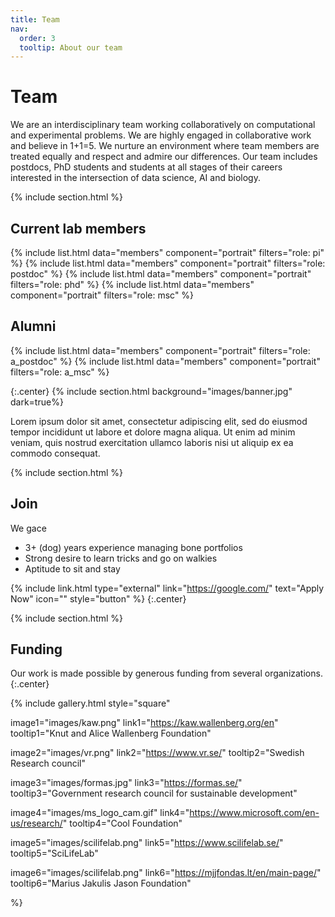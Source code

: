 ```yaml
---
title: Team
nav:
  order: 3
  tooltip: About our team
---
```


# <i class="fas fa-users"></i>Team

We are an interdisciplinary team working collaboratively on computational and experimental problems. We are highly engaged in collaborative work and believe in 1+1=5. We nurture an environment where team members are treated equally and respect and admire our differences. Our team includes postdocs, PhD students and students at all stages of their careers interested in the intersection of data science, AI and biology.

{% include section.html %}

## Current lab members

{%
  include list.html
  data="members"
  component="portrait"
  filters="role: pi"
%}
{%
  include list.html
  data="members"
  component="portrait"
  filters="role: postdoc"
%}
{%
  include list.html
  data="members"
  component="portrait"
  filters="role: phd"
%}
{%
  include list.html
  data="members"
  component="portrait"
  filters="role: msc"
%}


## Alumni

{%
  include list.html
  data="members"
  component="portrait"
  filters="role: a_postdoc"
%}
{%
  include list.html
  data="members"
  component="portrait"
  filters="role: a_msc"
%}

{:.center}
{% include section.html background="images/banner.jpg" dark=true%}
 
Lorem ipsum dolor sit amet, consectetur adipiscing elit, sed do eiusmod tempor incididunt ut labore et dolore magna aliqua.
Ut enim ad minim veniam, quis nostrud exercitation ullamco laboris nisi ut aliquip ex ea commodo consequat.
 
{% include section.html %}
 
## Join
 
We gace 
 
 - 3+ (dog) years experience managing bone portfolios
 - Strong desire to learn tricks and go on walkies
 - Aptitude to sit and stay
 
{% include link.html type="external" link="https://google.com/" text="Apply Now" icon="" style="button" %}
{:.center}


{% include section.html %}

## Funding

Our work is made possible by generous funding from several organizations.
{:.center}

{%
  include gallery.html
  style="square"

  image1="images/kaw.png"
  link1="https://kaw.wallenberg.org/en"
  tooltip1="Knut and Alice Wallenberg Foundation"

  image2="images/vr.png"
  link2="https://www.vr.se/"
  tooltip2="Swedish Research council"

  image3="images/formas.jpg"
  link3="https://formas.se/"
  tooltip3="Government research council for sustainable development"

  image4="images/ms_logo_cam.gif"
  link4="https://www.microsoft.com/en-us/research/"
  tooltip4="Cool Foundation"

  image5="images/scilifelab.png"
  link5="https://www.scilifelab.se/"
  tooltip5="SciLifeLab"
  
  image6="images/scilifelab.png"
  link6="https://mjjfondas.lt/en/main-page/"
  tooltip6="Marius Jakulis Jason Foundation"

%}



